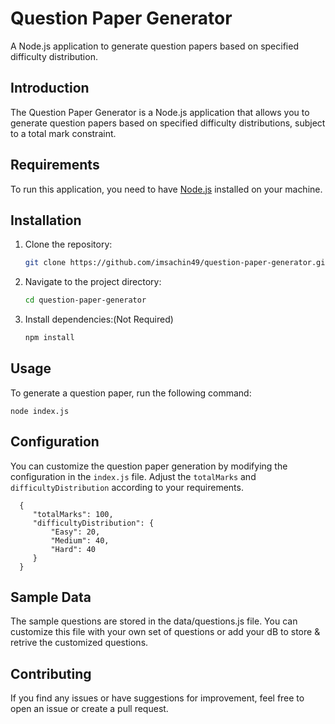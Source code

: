 # Question Paper Generator

A Node.js application to generate question papers based on specified difficulty distribution.

## Introduction

The Question Paper Generator is a Node.js application that allows you to generate question papers based on specified difficulty distributions, subject to a total mark constraint.

## Requirements

To run this application, you need to have [Node.js](https://nodejs.org/) installed on your machine.

## Installation

1. Clone the repository:

   ```bash
   git clone https://github.com/imsachin49/question-paper-generator.git

2. Navigate to the project directory:
    ```bash
    cd question-paper-generator

3. Install dependencies:(Not Required)
    ```bash
    npm install

## Usage

To generate a question paper, run the following command:

    node index.js

## Configuration

You can customize the question paper generation by modifying the configuration in the `index.js` file. Adjust the `totalMarks` and `difficultyDistribution` according to your requirements.

      {
         "totalMarks": 100,
         "difficultyDistribution": {
             "Easy": 20,
             "Medium": 40,
             "Hard": 40
         }
      }

## Sample Data

The sample questions are stored in the data/questions.js file. You can customize this file with your own set of questions
or add your dB to store & retrive the customized questions.

## Contributing

If you find any issues or have suggestions for improvement, feel free to open an issue or create a pull request.

